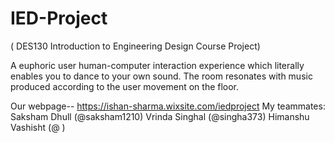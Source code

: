 # IED-Project
( DES130 Introduction to Engineering Design Course Project)

A euphoric user human-computer interaction experience which literally enables you to dance to your own sound. The room resonates with music produced according to the user movement on the floor.

Our webpage-- https://ishan-sharma.wixsite.com/iedproject
My teammates:
Saksham Dhull (@saksham1210)
Vrinda Singhal (@singha373)
Himanshu Vashisht (@          )
